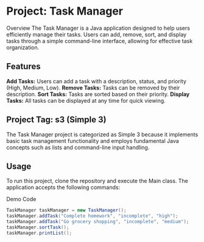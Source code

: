 # Project: Task Manager
Overview
The Task Manager is a Java application designed to help users efficiently manage their tasks. Users can add, remove, sort, and display tasks through 
a simple command-line interface, allowing for effective task organization.

## Features
**Add Tasks:** Users can add a task with a description, status, and priority (High, Medium, Low).
**Remove Tasks:** Tasks can be removed by their description.
**Sort Tasks:** Tasks are sorted based on their priority.
**Display Tasks:** All tasks can be displayed at any time for quick viewing.

## Project Tag: s3 (Simple 3)
The Task Manager project is categorized as Simple 3 because it implements basic task management functionality and employs fundamental Java concepts 
such as lists and command-line input handling.

## Usage
To run this project, clone the repository and execute the Main class. The application accepts the following commands:

Demo Code
```java
TaskManager taskManager = new TaskManager();
taskManager.addTask("Complete homework", "incomplete", "high");
taskManager.addTask("Go grocery shopping", "incomplete", "medium");
taskManager.sortTask();
taskManager.printList();
